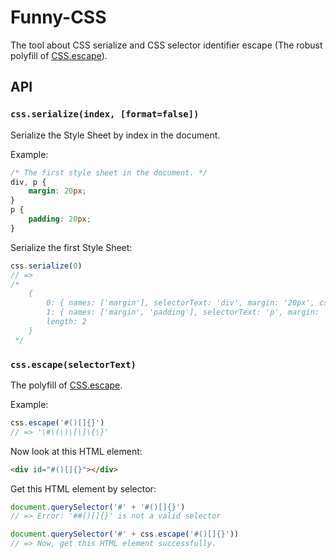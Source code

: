 # Funny-CSS
The tool about CSS serialize and CSS selector identifier escape (The robust polyfill of [CSS.escape](https://drafts.csswg.org/cssom/#the-css.escape%28%29-method)).  
    
## API  
  
### `css.serialize(index, [format=false])`   
  
Serialize the Style Sheet by index in the document.
   
Example:  
```css
/* The first style sheet in the document. */
div, p {
    margin: 20px;	
}
p {
    padding: 20px;
}
```  
Serialize the first Style Sheet:  
```js
css.serialize(0)
// => 
/*
    {
        0: { names: ['margin'], selectorText: 'div', margin: '20px', cssText: 'div { margin: 20px; }' },
        1: { names: ['margin', 'padding'], selectorText: 'p', margin: '20px', padding: '20px', cssText: 'p { margin: 20px; padding: 20px; }'  },
        length: 2
    }
 */
```
  
### `css.escape(selectorText)` 
  
The polyfill of [CSS.escape](https://drafts.csswg.org/cssom/#the-css.escape%28%29-method).  
  
Example:  
```js
css.escape('#()[]{}')
// => '\#\(\)\[\]\{\}'
```                  
Now look at this HTML element:
```html
<div id="#()[]{}"></div>
```     
Get this HTML element by selector:
```js
document.querySelector('#' + '#()[]{}')
// => Error: '##()[]{}' is not a valid selector

document.querySelector('#' + css.escape('#()[]{}'))
// => Now, get this HTML element successfully.
```